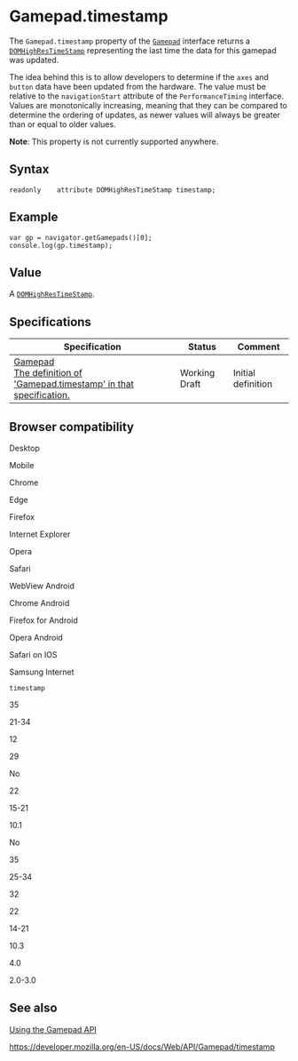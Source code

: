 Gamepad.timestamp
=================

The `Gamepad.timestamp` property of the [`Gamepad`](../gamepad) interface returns a [`DOMHighResTimeStamp`](../domhighrestimestamp) representing the last time the data for this gamepad was updated.

The idea behind this is to allow developers to determine if the `axes` and `button` data have been updated from the hardware. The value must be relative to the `navigationStart` attribute of the `PerformanceTiming` interface. Values are monotonically increasing, meaning that they can be compared to determine the ordering of updates, as newer values will always be greater than or equal to older values.

**Note**: This property is not currently supported anywhere.

Syntax
------

    readonly    attribute DOMHighResTimeStamp timestamp;

Example
-------

    var gp = navigator.getGamepads()[0];
    console.log(gp.timestamp);

Value
-----

A [`DOMHighResTimeStamp`](../domhighrestimestamp).

Specifications
--------------

<table><thead><tr class="header"><th>Specification</th><th>Status</th><th>Comment</th></tr></thead><tbody><tr class="odd"><td><a href="https://w3c.github.io/gamepad/#dom-gamepad-timestamp">Gamepad<br />
<span class="small">The definition of 'Gamepad.timestamp' in that specification.</span></a></td><td><span class="spec-wd">Working Draft</span></td><td>Initial definition</td></tr></tbody></table>

Browser compatibility
---------------------

Desktop

Mobile

Chrome

Edge

Firefox

Internet Explorer

Opera

Safari

WebView Android

Chrome Android

Firefox for Android

Opera Android

Safari on IOS

Samsung Internet

`timestamp`

35

21-34

12

29

No

22

15-21

10.1

No

35

25-34

32

22

14-21

10.3

4.0

2.0-3.0

See also
--------

[Using the Gamepad API](../gamepad_api/using_the_gamepad_api)

<a href="https://developer.mozilla.org/en-US/docs/Web/API/Gamepad/timestamp" class="_attribution-link">https://developer.mozilla.org/en-US/docs/Web/API/Gamepad/timestamp</a>
